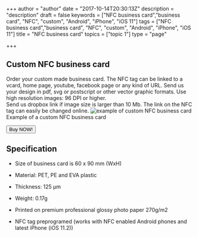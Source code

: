 +++
author = "author"
date = "2017-10-14T20:30:13Z"
description = "description"
draft = false
keywords = ["NFC business card","business card", "NFC", "custom", "Android", "iPhone", "iOS 11"]
tags = ["NFC business card","business card", "NFC", "custom", "Android", "iPhone", "iOS 11"]
title = "NFC business card"
topics = ["topic 1"]
type = "page"

+++
## Custom NFC business card
Order your custom made business card. The NFC tag can be linked to a vcard, home page, youtube, facebook page or any kind of URL. 
Send us your design in pdf, svg or postscript or other vector graphic formats. Use high resolution images: 96 DPI or higher.  
Send us dropbox link if image size is larger than 10 Mb.
The link on the NFC tag can easily be changed online.
![example of custom NFC business card][1]
Example of a custom NFC business card

<button class="btn btn-success btn-lg snipcart-add-item" data-item-id="3DQuu-Custom-NFC-business-card" data-item-name="3DQuu-Custom-NFC-business-card" data-item-price="20" data-item-weight="0.3" data-item-url="https://3dquu.com/en/nfc-business-card" data-item-stackable="false"  data-item-custom1-name="Web link (URL)" data-item-custom1-required="true"  data-item-description="3DQuu Custom NFC business card">
Buy NOW!
</button>

## Specification
 - Size of business card is 60 x 90 mm (WxH)

 - Material: PET, PE and EVA plastic

 - Thickness: 125 µm

 - Weight: 0.17g

 - Printed on premium professional glossy photo paper 270g/m2

 - NFC tag preprogramed (works with NFC enabled Android phones and latest iPhone (iOS 11.2))


  [1]: https://res.cloudinary.com/dtnahfj7l/v1508012761/wd39elymlcoizzxqlnlo
